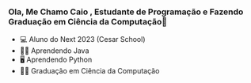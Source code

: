 ### Ola, Me Chamo Caio , Estudante de Programação e Fazendo Graduação em Ciência da Computação👋

- 💻 Aluno do Next 2023 (Cesar School)
- 🧑‍💻 Aprendendo Java
- 🖥️ Aprendendo Python
- 🧑‍🎓 Graduação em Ciência da Computação
  


